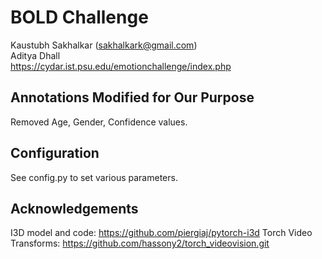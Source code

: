 # BOLD Challenge
Kaustubh Sakhalkar (sakhalkark@gmail.com)  
Aditya Dhall  
https://cydar.ist.psu.edu/emotionchallenge/index.php

## Annotations Modified for Our Purpose
Removed Age, Gender, Confidence values.

## Configuration
See config.py to set various parameters.

## Acknowledgements
I3D model and code: https://github.com/piergiaj/pytorch-i3d
Torch Video Transforms: https://github.com/hassony2/torch_videovision.git